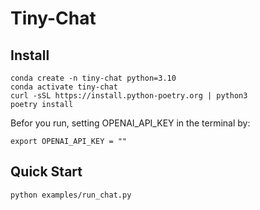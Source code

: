 # Tiny-Chat

## Install
```
conda create -n tiny-chat python=3.10
conda activate tiny-chat
curl -sSL https://install.python-poetry.org | python3
poetry install
```

Befor you run, setting OPENAI_API_KEY in the terminal by:
```
export OPENAI_API_KEY = ""
```

## Quick Start
```
python examples/run_chat.py
```
